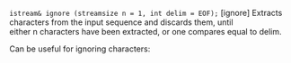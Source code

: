 
`istream& ignore (streamsize n = 1, int delim = EOF);` [ignore]
Extracts characters from the input sequence and discards them, until either n characters have been extracted, or one compares equal to delim.

Can be useful for ignoring characters:



